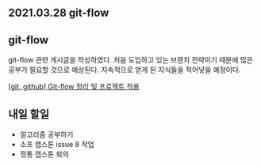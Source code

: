 ## 2021.03.28 git-flow

## git-flow

git-flow 관련 게시글을 작성하였다. 처음 도입하고 있는 브랜치 전략이기 때문에 많은 공부가 필요할 것으로 예상된다. 지속적으로 얻게 된 지식들을 적어넣을 예정이다.

[[git, github] Git-flow 정리 및 프로젝트 적용](https://hyeonic.tistory.com/188)

## 내일 할일
 - 알고리즘 공부하기
 - 소프 캡스톤 issue 8 작업
 - 정통 캡스톤 회의
